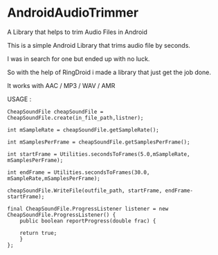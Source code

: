 AndroidAudioTrimmer
===================

A Library that helps to trim Audio Files in Android

This is a simple Android Library that trims audio file by seconds.

I was in search for one but ended up with no luck.

So with the help of RingDroid i made a library that just get the job done.

It works with AAC / MP3 / WAV / AMR


USAGE :



	CheapSoundFile cheapSoundFile = CheapSoundFile.create(in_file_path,listner);

	int mSampleRate = cheapSoundFile.getSampleRate();

	int mSamplesPerFrame = cheapSoundFile.getSamplesPerFrame();

	int startFrame = Utilities.secondsToFrames(5.0,mSampleRate, mSamplesPerFrame);

	int endFrame = Utilities.secondsToFrames(30.0, mSampleRate,mSamplesPerFrame);

	cheapSoundFile.WriteFile(outfile_path, startFrame, endFrame-startFrame);

	final CheapSoundFile.ProgressListener listener = new CheapSoundFile.ProgressListener() {
		public boolean reportProgress(double frac) {
		
		return true; 
		}
	};


 
